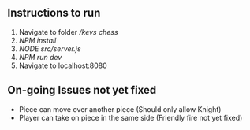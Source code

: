 ## Instructions to run
1. Navigate to folder */kevs chess*
2. *NPM install*
3. *NODE src/server.js*
4. *NPM run dev*
5. Navigate to localhost:8080

## On-going Issues not yet fixed
* Piece can move over another piece (Should only allow Knight)
* Player can take on piece in the same side (Friendly fire not yet fixed)
